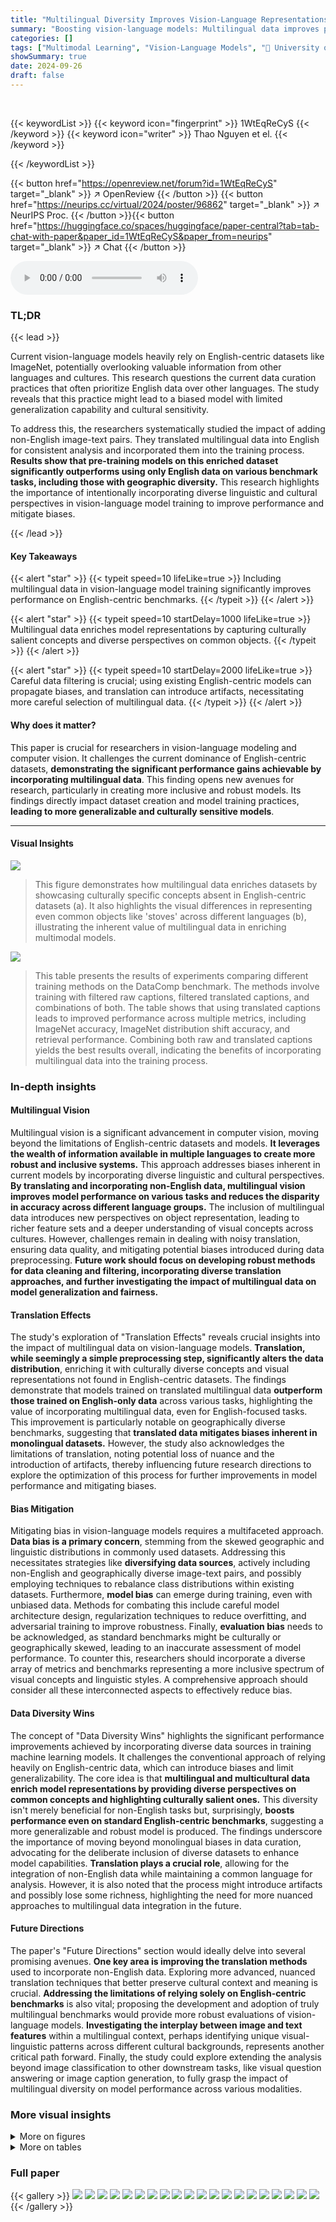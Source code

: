 ```yaml
---
title: "Multilingual Diversity Improves Vision-Language Representations"
summary: "Boosting vision-language models: Multilingual data improves performance on English-centric benchmarks."
categories: []
tags: ["Multimodal Learning", "Vision-Language Models", "🏢 University of Washington",]
showSummary: true
date: 2024-09-26
draft: false
---
```


<br>

{{< keywordList >}}
{{< keyword icon="fingerprint" >}} 1WtEqReCyS {{< /keyword >}}
{{< keyword icon="writer" >}} Thao Nguyen et el. {{< /keyword >}}
 
{{< /keywordList >}}

{{< button href="https://openreview.net/forum?id=1WtEqReCyS" target="_blank" >}}
↗ OpenReview
{{< /button >}}
{{< button href="https://neurips.cc/virtual/2024/poster/96862" target="_blank" >}}
↗ NeurIPS Proc.
{{< /button >}}{{< button href="https://huggingface.co/spaces/huggingface/paper-central?tab=tab-chat-with-paper&paper_id=1WtEqReCyS&paper_from=neurips" target="_blank" >}}
↗ Chat
{{< /button >}}



<audio controls>
    <source src="https://ai-paper-reviewer.com/1WtEqReCyS/podcast.wav" type="audio/wav">
    Your browser does not support the audio element.
</audio>


### TL;DR


{{< lead >}}

Current vision-language models heavily rely on English-centric datasets like ImageNet, potentially overlooking valuable information from other languages and cultures. This research questions the current data curation practices that often prioritize English data over other languages.  The study reveals that this practice might lead to a biased model with limited generalization capability and cultural sensitivity. 

To address this, the researchers systematically studied the impact of adding non-English image-text pairs. They translated multilingual data into English for consistent analysis and incorporated them into the training process. **Results show that pre-training models on this enriched dataset significantly outperforms using only English data on various benchmark tasks, including those with geographic diversity.** This research highlights the importance of intentionally incorporating diverse linguistic and cultural perspectives in vision-language model training to improve performance and mitigate biases.

{{< /lead >}}


#### Key Takeaways

{{< alert "star" >}}
{{< typeit speed=10 lifeLike=true >}} Including multilingual data in vision-language model training significantly improves performance on English-centric benchmarks. {{< /typeit >}}
{{< /alert >}}

{{< alert "star" >}}
{{< typeit speed=10 startDelay=1000 lifeLike=true >}} Multilingual data enriches model representations by capturing culturally salient concepts and diverse perspectives on common objects. {{< /typeit >}}
{{< /alert >}}

{{< alert "star" >}}
{{< typeit speed=10 startDelay=2000 lifeLike=true >}} Careful data filtering is crucial; using existing English-centric models can propagate biases, and translation can introduce artifacts, necessitating more careful selection of multilingual data. {{< /typeit >}}
{{< /alert >}}

#### Why does it matter?
This paper is crucial for researchers in vision-language modeling and computer vision.  It challenges the current dominance of English-centric datasets, **demonstrating the significant performance gains achievable by incorporating multilingual data**. This finding opens new avenues for research, particularly in creating more inclusive and robust models. Its findings directly impact dataset creation and model training practices, **leading to more generalizable and culturally sensitive models**.

------
#### Visual Insights



![](https://ai-paper-reviewer.com/1WtEqReCyS/figures_1_1.jpg)

> This figure demonstrates how multilingual data enriches datasets by showcasing culturally specific concepts absent in English-centric datasets (a).  It also highlights the visual differences in representing even common objects like 'stoves' across different languages (b), illustrating the inherent value of multilingual data in enriching multimodal models.





![](https://ai-paper-reviewer.com/1WtEqReCyS/tables_4_1.jpg)

> This table presents the results of experiments comparing different training methods on the DataComp benchmark. The methods involve training with filtered raw captions, filtered translated captions, and combinations of both.  The table shows that using translated captions leads to improved performance across multiple metrics, including ImageNet accuracy, ImageNet distribution shift accuracy, and retrieval performance. Combining both raw and translated captions yields the best results overall, indicating the benefits of incorporating multilingual data into the training process.





### In-depth insights


#### Multilingual Vision
Multilingual vision is a significant advancement in computer vision, moving beyond the limitations of English-centric datasets and models.  **It leverages the wealth of information available in multiple languages to create more robust and inclusive systems.**  This approach addresses biases inherent in current models by incorporating diverse linguistic and cultural perspectives.  **By translating and incorporating non-English data, multilingual vision improves model performance on various tasks and reduces the disparity in accuracy across different language groups.**  The inclusion of multilingual data introduces new perspectives on object representation, leading to richer feature sets and a deeper understanding of visual concepts across cultures. However, challenges remain in dealing with noisy translation, ensuring data quality, and mitigating potential biases introduced during data preprocessing.  **Future work should focus on developing robust methods for data cleaning and filtering, incorporating diverse translation approaches, and further investigating the impact of multilingual data on model generalization and fairness.**

#### Translation Effects
The study's exploration of "Translation Effects" reveals crucial insights into the impact of multilingual data on vision-language models.  **Translation, while seemingly a simple preprocessing step, significantly alters the data distribution**, enriching it with culturally diverse concepts and visual representations not found in English-centric datasets. The findings demonstrate that models trained on translated multilingual data **outperform those trained on English-only data** across various tasks, highlighting the value of incorporating multilingual data, even for English-focused tasks.  This improvement is particularly notable on geographically diverse benchmarks, suggesting that **translated data mitigates biases inherent in monolingual datasets.** However, the study also acknowledges the limitations of translation, noting potential loss of nuance and the introduction of artifacts, thereby influencing future research directions to explore the optimization of this process for further improvements in model performance and mitigating biases.

#### Bias Mitigation
Mitigating bias in vision-language models requires a multifaceted approach.  **Data bias is a primary concern**, stemming from the skewed geographic and linguistic distributions in commonly used datasets.  Addressing this necessitates strategies like **diversifying data sources**, actively including non-English and geographically diverse image-text pairs, and possibly employing techniques to rebalance class distributions within existing datasets. Furthermore, **model bias** can emerge during training, even with unbiased data.   Methods for combating this include careful model architecture design, regularization techniques to reduce overfitting, and adversarial training to improve robustness.  Finally, **evaluation bias** needs to be acknowledged, as standard benchmarks might be culturally or geographically skewed, leading to an inaccurate assessment of model performance. To counter this, researchers should incorporate a diverse array of metrics and benchmarks representing a more inclusive spectrum of visual concepts and linguistic styles.  A comprehensive approach should consider all these interconnected aspects to effectively reduce bias.

#### Data Diversity Wins
The concept of "Data Diversity Wins" highlights the significant performance improvements achieved by incorporating diverse data sources in training machine learning models.  It challenges the conventional approach of relying heavily on English-centric data, which can introduce biases and limit generalizability.  The core idea is that **multilingual and multicultural data enrich model representations by providing diverse perspectives on common concepts and highlighting culturally salient ones.** This diversity isn't merely beneficial for non-English tasks but, surprisingly, **boosts performance even on standard English-centric benchmarks**, suggesting a more generalizable and robust model is produced.  The findings underscore the importance of moving beyond monolingual biases in data curation, advocating for the deliberate inclusion of diverse datasets to enhance model capabilities.  **Translation plays a crucial role**, allowing for the integration of non-English data while maintaining a common language for analysis.  However, it is also noted that the process might introduce artifacts and possibly lose some richness, highlighting the need for more nuanced approaches to multilingual data integration in the future.

#### Future Directions
The paper's "Future Directions" section would ideally delve into several promising avenues.  **One key area is improving the translation methods** used to incorporate non-English data.  Exploring more advanced, nuanced translation techniques that better preserve cultural context and meaning is crucial.  **Addressing the limitations of relying solely on English-centric benchmarks** is also vital;  proposing the development and adoption of truly multilingual benchmarks would provide more robust evaluations of vision-language models. **Investigating the interplay between image and text features** within a multilingual context, perhaps identifying unique visual-linguistic patterns across different cultural backgrounds, represents another critical path forward. Finally, the study could explore extending the analysis beyond image classification to other downstream tasks, like visual question answering or image caption generation, to fully grasp the impact of multilingual diversity on model performance across various modalities.


### More visual insights

<details>
<summary>More on figures
</summary>


![](https://ai-paper-reviewer.com/1WtEqReCyS/figures_5_1.jpg)

> This figure is a bar chart comparing the number of English and non-English data points before and after translation and filtering. Before filtering (using the Data Filtering Network - DFN), English data points constitute only one-third of the data.  After filtering with raw captions, English data points make up the majority of the top 20% (highest quality) samples. However, after translating non-English captions to English and then re-filtering, the majority of the top 20% samples are (translated) non-English data points. This shows how the translation process and the filtering algorithm can drastically increase the amount of non-English data selected, which indicates the potential of non-English data to increase dataset diversity and model performance.


![](https://ai-paper-reviewer.com/1WtEqReCyS/figures_6_1.jpg)

> This figure shows the performance difference between using raw captions and translated captions for training on 38 different tasks from the DataComp benchmark. The results indicate that using translated captions leads to improved performance in most of the tasks, especially those involving ImageNet distribution shifts, retrieval, and fairness-related tasks. The improvement is highlighted in different colors for better visualization.


![](https://ai-paper-reviewer.com/1WtEqReCyS/figures_7_1.jpg)

> This figure shows the performance improvement on GeoDE (a geographically diverse benchmark) when using translated multilingual captions for training, compared to using only English captions.  The bar chart displays a significant increase in accuracy across all geographical regions, most notably in Africa. This visually represents the benefit of incorporating diverse cultural and linguistic data in model training, demonstrating improved performance on tasks beyond those focused on English-speaking regions.


![](https://ai-paper-reviewer.com/1WtEqReCyS/figures_13_1.jpg)

> This figure demonstrates how multilingual data enriches vision-language datasets.  Panel (a) showcases examples of culturally specific concepts from non-English datasets that are absent in English-centric datasets like those filtered by CLIP. Panel (b) illustrates how even common objects like stoves are visually depicted differently across languages, highlighting the visual diversity introduced by multilingual data. This diversity is not just about word choices but also about the visual representations of the objects.


![](https://ai-paper-reviewer.com/1WtEqReCyS/figures_13_2.jpg)

> This figure shows how multilingual data adds diversity to English-centric datasets.  Panel (a) illustrates examples of culturally specific concepts (bamboo steamer, kiji bird, yalı house) rarely found in English-only datasets. Panel (b) demonstrates how even common objects (stoves) have different visual representations across different languages, highlighting the richness and variety of multilingual data.


![](https://ai-paper-reviewer.com/1WtEqReCyS/figures_13_3.jpg)

> This figure demonstrates how multilingual data enriches datasets by showing examples of culturally specific items and variations in visual representations of common objects.  Panel (a) highlights concepts likely absent from English-centric datasets, illustrating the value of including non-English data. Panel (b) shows how even common objects like 'stoves' are depicted differently across languages, emphasizing the diversity in visual representation.


![](https://ai-paper-reviewer.com/1WtEqReCyS/figures_14_1.jpg)

> This figure demonstrates how multilingual data enriches vision-language datasets by showcasing two key aspects: (a) It illustrates the inclusion of culturally specific concepts not commonly found in English datasets, such as a bamboo steamer, the Japanese national bird (kiji), and a traditional Turkish waterside house (yalı).  These examples highlight the limitations of English-centric datasets. (b) It shows how even common objects, like a stove, are visually represented differently across languages and cultures, demonstrating the value of multilingual data for creating more robust and comprehensive visual representations.


![](https://ai-paper-reviewer.com/1WtEqReCyS/figures_14_2.jpg)

> This figure demonstrates how multilingual data enriches vision-language datasets.  Panel (a) showcases examples of culturally specific objects that are unlikely to appear in English-centric datasets, illustrating the increased conceptual diversity offered by multilingual data. Panel (b) compares the visual representation of a common object ('stove') across different languages, highlighting the diverse visual interpretations of the same concept.


![](https://ai-paper-reviewer.com/1WtEqReCyS/figures_14_3.jpg)

> This figure shows how multilingual data introduces diversity into vision-language models.  Panel (a) demonstrates that multilingual datasets include culturally specific concepts absent in English-centric datasets.  Panel (b) illustrates that even for common objects like stoves, the visual representation differs significantly between English and non-English datasets, highlighting the enriching potential of multilingual data.


![](https://ai-paper-reviewer.com/1WtEqReCyS/figures_14_4.jpg)

> This figure shows how multilingual data enriches datasets by providing culturally salient concepts and visually diverse representations of common objects.  Panel (a) demonstrates this by showing examples of items unlikely to be found in English-centric datasets. Panel (b) illustrates how even common objects like stoves are depicted differently in various languages, highlighting the value of multilingual data in improving multimodal models.


![](https://ai-paper-reviewer.com/1WtEqReCyS/figures_14_5.jpg)

> This figure shows how multilingual data adds diversity to English data.  Panel (a) gives examples of concepts prevalent in non-English cultures that are absent from English-centric datasets, highlighting the cultural richness multilingual data offers. Panel (b) illustrates that even for common objects like stoves, the visual representation can differ significantly between English and non-English data sources.


![](https://ai-paper-reviewer.com/1WtEqReCyS/figures_16_1.jpg)

> This figure shows the language distribution of the top 20% of image-text pairs selected by the DFN filter from the raw data pool (left) and the translated data pool (right).  The left chart represents the original language distribution before translation.  The right chart shows the distribution *after* all captions have been translated to English.  The visualization helps demonstrate how the translation process and subsequent filtering change the representation of different languages in the dataset.  English dominates the original data, but the translated dataset shows a more diverse distribution, though English remains highly prevalent.


![](https://ai-paper-reviewer.com/1WtEqReCyS/figures_17_1.jpg)

> This figure shows the change in the proportion of different languages in the training dataset after applying translation and filtering.  The x-axis represents the percentage change in the proportion of each language after translation and re-filtering compared to before translation.  Positive values indicate an increase in the language's proportion, negative values indicate a decrease. The figure highlights which languages saw the most significant shifts in their representation in the final, high-quality training dataset.


![](https://ai-paper-reviewer.com/1WtEqReCyS/figures_21_1.jpg)

> This figure compares the performance of models trained on datasets with raw captions and translated captions across 38 tasks from the DataComp benchmark. The datasets were filtered using cosine similarity scores to select the top 30% of samples.  The results show that using translated captions leads to performance improvements on many tasks, especially those related to ImageNet distribution shifts, retrieval, and fairness.


![](https://ai-paper-reviewer.com/1WtEqReCyS/figures_22_1.jpg)

> This figure shows the improved performance of using translated multilingual captions on the Dollar Street dataset, which focuses on fairness.  The dataset consists of images of common objects collected from households across various income levels globally.  The results demonstrate that using the translated captions improves accuracy across all income groups compared to using only raw captions.  The improvement underscores the benefit of incorporating multilingual data for enhancing model performance on fairness-related tasks.


![](https://ai-paper-reviewer.com/1WtEqReCyS/figures_22_2.jpg)

> This figure demonstrates how multilingual data introduces diversity into vision-language datasets.  Panel (a) showcases examples of culturally specific objects, which are unlikely to appear in English-centric datasets. Panel (b) shows how even common objects like stoves are depicted differently across languages, highlighting the visual diversity introduced by non-English data.


</details>




<details>
<summary>More on tables
</summary>


![](https://ai-paper-reviewer.com/1WtEqReCyS/tables_8_1.jpg)
> This table presents the results of experiments conducted on the DataComp benchmark using different training data: filtered raw captions, filtered translated captions, and combinations thereof.  The table shows that training with translated captions generally outperforms using only raw captions across various metrics including ImageNet accuracy, ImageNet distribution shift accuracy, retrieval performance, and average performance across 38 tasks. The best performance is achieved by combining both filtered raw and translated captions. The table also includes results when training for a longer duration (10x longer).

![](https://ai-paper-reviewer.com/1WtEqReCyS/tables_15_1.jpg)
> This table compares the performance of different training methods on the DataComp benchmark.  The methods vary in how they use raw and translated captions, as well as the size of the filtered training dataset.  The table shows improvements when using translated captions, particularly when combined with raw captions, across a range of metrics including ImageNet accuracy, ImageNet distribution shift, retrieval accuracy, and GeoDE (a geographically diverse task).  The results suggest that incorporating translated multilingual data improves model performance, especially when combined with English data.

![](https://ai-paper-reviewer.com/1WtEqReCyS/tables_16_1.jpg)
> This table presents the results of several experiments on the DataComp benchmark, comparing different approaches to training a CLIP model.  The key comparison is between using only English captions, raw multilingual captions, translated multilingual captions, and combinations of these.  The table shows the dataset sizes after filtering, and the performance on ImageNet, ImageNet distribution shifts, image retrieval, and a geographically diverse task (GeoDE) and average across 38 tasks from the DataComp benchmark.

![](https://ai-paper-reviewer.com/1WtEqReCyS/tables_18_1.jpg)
> This table presents the results of several experiments on the DataComp benchmark, comparing different methods of training a CLIP model.  The key comparison is between using only English captions, only translated non-English captions, and combining both. The table shows that using translated non-English captions, and particularly combining them with English captions, leads to significant improvements in various metrics, such as ImageNet accuracy, ImageNet distribution shift accuracy, retrieval performance, and average performance across 38 DataComp tasks.  The results are presented for different dataset sizes achieved through varying filtering thresholds.  The experiment uses the same training steps for all baselines, allowing for direct comparison based solely on data composition.

![](https://ai-paper-reviewer.com/1WtEqReCyS/tables_19_1.jpg)
> This table presents an ablation study to understand the impact of translated multilingual captions on model performance.  It compares performance when using translated captions against performance when replacing the translated captions with synthetic captions generated by BLIP2, while keeping the training images the same. The results show that simply having diverse images is not enough to replicate the performance gains from using translated multilingual captions, highlighting the importance of both diverse images and diverse text for improved model performance.

![](https://ai-paper-reviewer.com/1WtEqReCyS/tables_20_1.jpg)
> This table presents the results of experiments on the DataComp benchmark, comparing the performance of different training methods on several metrics.  The methods involve training on filtered raw captions, filtered translated captions, and combinations of both.  The table shows that using translated captions improves performance on ImageNet, ImageNet distribution shifts, retrieval, and an average of 38 tasks in the DataComp benchmark, with the best performance achieved when combining both raw and translated captions.

![](https://ai-paper-reviewer.com/1WtEqReCyS/tables_21_1.jpg)
> This table presents the results of experiments on the DataComp benchmark, comparing the performance of different training methods on various metrics.  The methods involve using only raw captions, only translated captions, and combinations of both. The table demonstrates that using translated captions improves performance across ImageNet, ImageNet distribution shifts, retrieval, and GeoDE, especially when both raw and translated captions are combined. The filtering threshold is tuned for each method to maximize average accuracy across 38 tasks.

</details>




### Full paper

{{< gallery >}}
<img src="https://ai-paper-reviewer.com/1WtEqReCyS/1.png" class="grid-w50 md:grid-w33 xl:grid-w25" />
<img src="https://ai-paper-reviewer.com/1WtEqReCyS/2.png" class="grid-w50 md:grid-w33 xl:grid-w25" />
<img src="https://ai-paper-reviewer.com/1WtEqReCyS/3.png" class="grid-w50 md:grid-w33 xl:grid-w25" />
<img src="https://ai-paper-reviewer.com/1WtEqReCyS/4.png" class="grid-w50 md:grid-w33 xl:grid-w25" />
<img src="https://ai-paper-reviewer.com/1WtEqReCyS/5.png" class="grid-w50 md:grid-w33 xl:grid-w25" />
<img src="https://ai-paper-reviewer.com/1WtEqReCyS/6.png" class="grid-w50 md:grid-w33 xl:grid-w25" />
<img src="https://ai-paper-reviewer.com/1WtEqReCyS/7.png" class="grid-w50 md:grid-w33 xl:grid-w25" />
<img src="https://ai-paper-reviewer.com/1WtEqReCyS/8.png" class="grid-w50 md:grid-w33 xl:grid-w25" />
<img src="https://ai-paper-reviewer.com/1WtEqReCyS/9.png" class="grid-w50 md:grid-w33 xl:grid-w25" />
<img src="https://ai-paper-reviewer.com/1WtEqReCyS/10.png" class="grid-w50 md:grid-w33 xl:grid-w25" />
<img src="https://ai-paper-reviewer.com/1WtEqReCyS/11.png" class="grid-w50 md:grid-w33 xl:grid-w25" />
<img src="https://ai-paper-reviewer.com/1WtEqReCyS/12.png" class="grid-w50 md:grid-w33 xl:grid-w25" />
<img src="https://ai-paper-reviewer.com/1WtEqReCyS/13.png" class="grid-w50 md:grid-w33 xl:grid-w25" />
<img src="https://ai-paper-reviewer.com/1WtEqReCyS/14.png" class="grid-w50 md:grid-w33 xl:grid-w25" />
<img src="https://ai-paper-reviewer.com/1WtEqReCyS/15.png" class="grid-w50 md:grid-w33 xl:grid-w25" />
<img src="https://ai-paper-reviewer.com/1WtEqReCyS/16.png" class="grid-w50 md:grid-w33 xl:grid-w25" />
<img src="https://ai-paper-reviewer.com/1WtEqReCyS/17.png" class="grid-w50 md:grid-w33 xl:grid-w25" />
<img src="https://ai-paper-reviewer.com/1WtEqReCyS/18.png" class="grid-w50 md:grid-w33 xl:grid-w25" />
<img src="https://ai-paper-reviewer.com/1WtEqReCyS/19.png" class="grid-w50 md:grid-w33 xl:grid-w25" />
<img src="https://ai-paper-reviewer.com/1WtEqReCyS/20.png" class="grid-w50 md:grid-w33 xl:grid-w25" />
{{< /gallery >}}